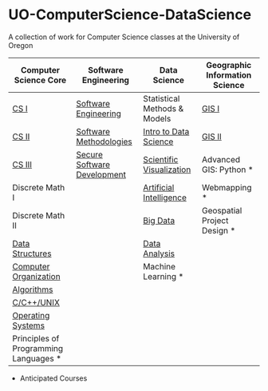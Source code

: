 # UO-ComputerScience-DataScience
A collection of work for Computer Science classes at the University of Oregon

| Computer Science Core            | Software Engineering             | Data Science                     | Geographic Information Science   |
| -------------------------------- | -------------------------------- | -------------------------------- | -------------------------------- |
| [CS I](https://github.com/noahtigner/UO-ComputerScience-DataScience/tree/master/CIS%20210%20-%20CS%20I) | [Software Engineering](https://github.com/noahtigner/UO-ComputerScience-DataScience/tree/master/CIS%20322%20-%20Software%20Engineering) | Statistical Methods & Models | [GIS I](https://github.com/noahtigner/UO-ComputerScience-DataScience/tree/master/GEOG%20481%20-%20Geographic%20Information%20Systems%20I) | <!--  -->
| [CS II](https://github.com/noahtigner/UO-ComputerScience-DataScience/tree/master/CIS%20211%20-%20CS%20II) | [Software Methodologies](https://github.com/noahtigner/UO-ComputerScience-DataScience/tree/master/CIS%20422%20-%20Software%20Methodologies) | [Intro to Data Science](https://github.com/noahtigner/UO-ComputerScience-DataScience/tree/master/CIS%20399%20-%20Data%20Science) | [GIS II](https://github.com/noahtigner/UO-ComputerScience-DataScience/tree/master/GEOG%20482%20-%20Geographic%20Information%20Systems%20II) | <!--  -->
| [CS III](https://github.com/noahtigner/UO-ComputerScience-DataScience/tree/master/CIS%20212%20-%20CS%20III) | [Secure Software Development](https://github.com/noahtigner/UO-ComputerScience-DataScience/tree/master/CIS%20410%20-%20Secure%20Software%20Development) | [Scientific Visualization](https://github.com/noahtigner/UO-ComputerScience-DataScience/tree/master/CIS%20410%20-%20Scientific%20Visualization) | Advanced GIS: Python * | <!--  -->
| Discrete Math I | | [Artificial Intelligence](https://github.com/noahtigner/UO-ComputerScience-DataScience/tree/master/CIS%20471%20-%20Artificial%20Intelligence) | Webmapping * | <!--  -->
| Discrete Math II | | [Big Data](https://github.com/noahtigner/UO-ComputerScience-DataScience/tree/master/GEOG%20281%20-%20Big%20Data) | Geospatial Project Design * | <!--  -->
| [Data Structures](https://github.com/noahtigner/UO-ComputerScience-DataScience/tree/master/CIS%20313%20-%20Data%20Structures) | | [Data Analysis](https://github.com/noahtigner/UO-ComputerScience-DataScience/tree/master/GEOG%20495%20-%20Data%20Analysis) | | | <!--  -->
| [Computer Organization](https://github.com/noahtigner/UO-ComputerScience-DataScience/tree/master/CIS%20314%20-%20Computer%20Organization) | | Machine Learning * | | <!--  -->
| [Algorithms](https://github.com/noahtigner/UO-ComputerScience-DataScience/tree/master/CIS%20315%20-%20Algorithms) | | | | <!--  -->
| [C/C++/UNIX](https://github.com/noahtigner/UO-ComputerScience-DataScience/tree/master/CIS%20330%20-%20C%2C%20C%2B%2B%2C%20UNIX) | | | | <!--  -->
| [Operating Systems](https://github.com/noahtigner/UO-ComputerScience-DataScience/tree/master/CIS%20415%20-%20Operating%20Systems) | | | | <!--  -->
| Principles of Programming Languages * | | | |<!--  -->

* Anticipated Courses